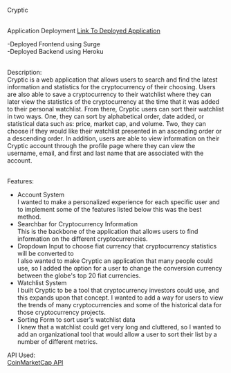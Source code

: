 Cryptic <br /> <br />

Application Deployment
[Link To Deployed Application](http://half-side.surge.sh/) <br />

-Deployed Frontend using Surge <br />
-Deployed Backend using Heroku <br /> <br />

Description: <br />
Cryptic is a web application that allows users to search and find the latest information and statistics for the cryptocurrency of their choosing. Users are also able to save a cryptocurrency to their watchlist where they can later view the statistics of the cryptocurrency at the time that it was added to their personal watchlist. From there, Cryptic users can sort their watchlist in two ways. One, they can sort by alphabetical order, date added, or statistical data such as: price, market cap, and volume. Two, they can choose if they would like their watchlist presented in an ascending order or a descending order. In addition, users are able to view information on their Cryptic account through the profile page where they can view the username, email, and first and last name that are associated with the account. <br /> <br />

Features: <br />
- Account System <br /> 
  I wanted to make a personalized experience for each specific user and to implement some of the features listed below this was the best method.
- Searchbar for Cryptocurrency Information <br />
  This is the backbone of the application that allows users to find information on the different cryptocurrencies.
- Dropdown Input to choose fiat currency that cryptocurrency statistics will be converted to <br />
  I also wanted to make Cryptic an application that many people could use, so I added the option for a user to change the conversion currency between the globe's top 20 fiat currencies.
- Watchlist System <br />
I built Cryptic to be a tool that cryptocurrency investors could use, and this expands upon that concept. I wanted to add a way for users to view the trends of many cryptocurrencies and some of the historical data for those cryptocurrency projects.
- Sorting Form to sort user's watchlist data <br />
I knew that a watchlist could get very long and cluttered, so I wanted to add an organizational tool that would allow a user to sort their list by a number of different metrics.



API Used: <br />
[CoinMarketCap API](https://coinmarketcap.com/api/)
